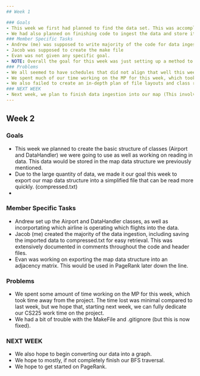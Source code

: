 ```yaml
---
## Week 1

### Goals
- This week we first had planned to find the data set. This was accomplished and can be found in the routes.csv file.
- We had also planned on finishing code to ingest the data and store it. This was not accomplished this week.
### Member Specific Tasks
- Andrew (me) was supposed to write majority of the code for data ingestion.
- Jacob was supposed to create the make file
- Evan was not given any specific goal.
- NOTE: Overall the goal for this week was just setting up a method to ingest the code and finding the data. So, there was not much seperation of tasks planned out ahead of time.
### Problems
- We all seemed to have schedules that did not align that well this week specifically. 
- We spent much of our time working on the MP for this week, which took time away from the project. (this was in order to make next week better)
- We also failed to create an in-depth plan of file layouts and class responsibilities.
### NEXT WEEK
- Next week, we plan to finish data ingestion into our map (This involves setting up Airport and DataHandler classes). We also hope to begin converting our data into a graph and start working on our BFS traversal.
---
```


## Week 2
### Goals
- This week we planned to create the basic structure of classes (Airport and DataHandler) we were going to use as well as working on reading in data. This data would be stored in the map data structure we previously mentioned.
- Due to the large quantity of data, we made it our goal this week to export our map data structure into a simplified file that can be read more quickly. (compressed.txt)
-
### Member Specific Tasks
- Andrew set up the Airport and DataHandler classes, as well as incorportating which airline is operating which flights into the data. 
- Jacob (me) created the majority of the data ingestion, including saving the imported data to compressed.txt for easy retrieval. This was extensively documented in comments throughout the code and header files.
- Evan was working on exporting the map data structure into an adjacency matrix. This would be used in PageRank later down the line.
### Problems
- We spent some amount of time working on the MP for this week, which took time away from the project. The time lost was minimal compared to last week, but we hope that, starting next week, we can fully dedicate our CS225 work time on the project. 
- We had a bit of trouble with the MakeFile and .gitignore (but this is now fixed).
### NEXT WEEK
- We also hope to begin converting our data into a graph.
- We hope to mostly, if not completely finish our BFS traversal.
- We hope to get started on PageRank.
